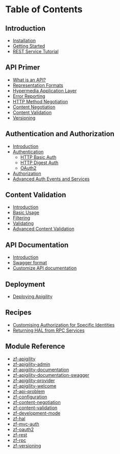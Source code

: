Table of Contents
=================

Introduction
------------

- [Installation](/intro/installation.md)
- [Getting Started](/intro/getting-started.md)
- [REST Service Tutorial](/intro/first-rest-service.md)

API Primer
----------

- [What is an API?](/api-primer/what-is-an-api.md)
- [Representation Formats](/api-primer/representation-formats.md)
- [Hypermedia Application Layer](/api-primer/halprimer.md)
- [Error Reporting](/api-primer/error-reporting.md)
- [HTTP Method Negotiation](/api-primer/http-negotiation.md)
- [Content Negotiation](/api-primer/content-negotiation.md)
- [Content Validation](/api-primer/content-validation.md)
- [Versioning](/api-primer/versioning.md)

Authentication and Authorization
--------------------------------

- [Introduction](/auth/intro.md)
- [Authentication](/auth/authentication.md)
    - [HTTP Basic Auth](/auth/authentication-http-basic.md)
    - [HTTP Digest Auth](/auth/authentication-http-digest.md)
    - [OAuth2](/auth/authentication-oauth2.md)
- [Authorization](/auth/authorization.md)
- [Advanced Auth Events and Services](/auth/advanced.md)

Content Validation
------------------

- [Introduction](/content-validation/intro.md)
- [Basic Usage](/content-validation/basic-usage.md)
- [Filtering](/content-validation/filtering.md)
- [Validating](/content-validation/validating.md)
- [Advanced Content Validation](/content-validation/advanced.md)

API Documentation
-----------------

- [Introduction](/api-doc/intro.md)
- [Swagger format](/api-doc/swagger.md)
- [Customize API documentation](/api-doc/customize.md)

Deployment
----------

- [Deploying Apigility](/deployment/intro.md)

Recipes
-------

- [Customising Authorization for Specific Identities](/recipes/how-do-i-customize-authorization-for-a-particular-identity.md)
- [Returning HAL from RPC Services](/recipes/hal-from-rpc.md)

Module Reference
----------------

- [zf-apigility](/modules/zf-apigility.md)
- [zf-apigility-admin](/modules/zf-apigility-admin.md)
- [zf-apigility-documentation](/modules/zf-apigility-documentation.md)
- [zf-apigility-documentation-swagger](/modules/zf-apigility-documentation-swagger.md)
- [zf-apigility-provider](/modules/zf-apigility-provider.md)
- [zf-apigility-welcome](/modules/zf-apigility-welcome.md)
- [zf-api-problem](/modules/zf-api-problem.md)
- [zf-configuration](/modules/zf-configuration.md)
- [zf-content-negotiation](/modules/zf-content-negotiation.md)
- [zf-content-validation](/modules/zf-content-validation.md)
- [zf-development-mode](/modules/zf-development-mode.md)
- [zf-hal](/modules/zf-hal.md)
- [zf-mvc-auth](/modules/zf-mvc-auth.md)
- [zf-oauth2](/modules/zf-oauth2.md)
- [zf-rest](/modules/zf-rest.md)
- [zf-rpc](/modules/zf-rpc.md)
- [zf-versioning](/modules/zf-versioning.md)

